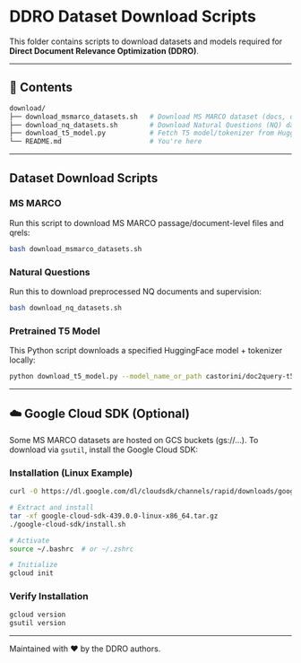 # DDRO Dataset Download Scripts

This folder contains scripts to download datasets and models required for **Direct Document Relevance Optimization (DDRO)**.

---

## 📂 Contents
```bash
download/
├── download_msmarco_datasets.sh   # Download MS MARCO dataset (docs, qrels, queries)
├── download_nq_datasets.sh        # Download Natural Questions (NQ) data
├── download_t5_model.py           # Fetch T5 model/tokenizer from HuggingFace
└── README.md                      # You're here
```

---

##  Dataset Download Scripts

###  MS MARCO
Run this script to download MS MARCO passage/document-level files and qrels:
```bash
bash download_msmarco_datasets.sh
```

###  Natural Questions
Run this to download preprocessed NQ documents and supervision:
```bash
bash download_nq_datasets.sh
```

###  Pretrained T5 Model
This Python script downloads a specified HuggingFace model + tokenizer locally:
```bash
python download_t5_model.py --model_name_or_path castorini/doc2query-t5-large-msmarco --save_dir models/t5
```

---

## ☁️ Google Cloud SDK (Optional)
Some MS MARCO datasets are hosted on GCS buckets (gs://...). To download via `gsutil`, install the Google Cloud SDK:

### Installation (Linux Example)
```bash
curl -O https://dl.google.com/dl/cloudsdk/channels/rapid/downloads/google-cloud-sdk-439.0.0-linux-x86_64.tar.gz

# Extract and install
tar -xf google-cloud-sdk-439.0.0-linux-x86_64.tar.gz
./google-cloud-sdk/install.sh

# Activate
source ~/.bashrc  # or ~/.zshrc

# Initialize
gcloud init
```

###  Verify Installation
```bash
gcloud version
gsutil version
```



---

Maintained with ❤️ by the DDRO authors.
